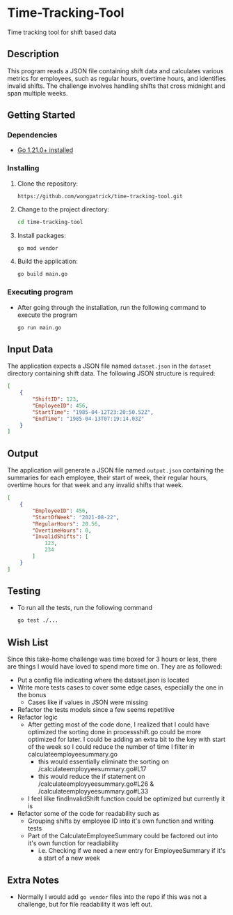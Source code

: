 # Time-Tracking-Tool

Time tracking tool for shift based data

## Description

This program reads a JSON file containing shift data and calculates various metrics for employees, such as regular hours, overtime hours, and identifies invalid shifts. The challenge involves handling shifts that cross midnight and span multiple weeks.

## Getting Started

### Dependencies

* [Go 1.21.0+ installed](https://go.dev/doc/install)

### Installing

1. Clone the repository:
    ```
    https://github.com/wongpatrick/time-tracking-tool.git
    ```
2. Change to the project directory:
    ```bash
    cd time-tracking-tool
    ```
3. Install packages:
    ```bash
    go mod vendor
    ```
4. Build the application:
    ```bash
    go build main.go
    ```

### Executing program

* After going through the installation, run the following command to execute the program
    ```bash
    go run main.go
    ```

## Input Data

The application expects a JSON file named `dataset.json` in the `dataset` directory containing shift data. The following JSON structure is required:

```JSON
[
    {
        "ShiftID": 123,
        "EmployeeID": 456,
        "StartTime": "1985-04-12T23:20:50.52Z",
        "EndTime": "1985-04-13T07:19:14.03Z"
    }
]
```

## Output

The application will generate a JSON file named `output.json` containing the summaries for each employee, their start of week, their regular hours, overtime hours for that week and any invalid shifts that week.

```JSON
[
    {
        "EmployeeID": 456,
        "StartOfWeek": "2021-08-22",
        "RegularHours": 20.56,
        "OvertimeHours": 0,
        "InvalidShifts": [
            123,
            234
        ]
    }
]
```

## Testing
* To run all the tests, run the following command
    ```bash
    go test ./...
    ```
    
## Wish List
Since this take-home challenge was time boxed for 3 hours or less, there are things I would have loved to spend more time on. They are as followed:

* Put a config file indicating where the dataset.json is located
* Write more tests cases to cover some edge cases, especially the one in the bonus
    * Cases like if values in JSON were missing
* Refactor the tests models since a few seems repetitive
* Refactor logic
    * After getting most of the code done, I realized that I could have optimized the sorting done in processshift.go could be more optimized for later. I could be adding an extra bit to the key with start of the week so I could reduce the number of time I filter in calculateemployeesummary.go
        * this would essentially eliminate the sorting on /calculateemployyeesummary.go#L17
        * this would reduce the if statement on /calculateemployyeesummary.go#L26 & /calculateemployyeesummary.go#L33
    * I feel lilke findInvalidShift function could be optimized but currently it is 
* Refactor some of the code for readability such as
    * Grouping shifts by employee ID into it's own function and writing tests
    * Part of the CalculateEmployeeSummary could be factored out into it's own function for readiability
        * i.e. Checking if we need a new entry for EmployeeSummary if it's a start of a new week

## Extra Notes
* Normally I would add `go vendor` files into the repo if this was not a challenge, but for file readability it was left out.